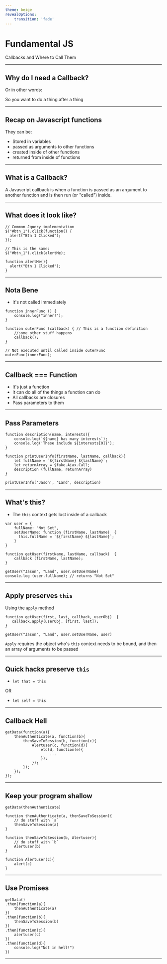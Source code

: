 ```yaml
---
theme: beige
revealOptions:
    transition: 'fade'
---
```


# Fundamental JS

Callbacks and Where to Call Them

---

## Why do I need a Callback?

Or in other words:

So you want to do a thing after a thing

---

## Recap on Javascript functions

They can be:
* Stored in variables
* passed as arguments to other functions
* created inside of other functions
* returned from inside of functions

---

## What is a Callback?

A Javascript callback is when a function is passed as an argument to another function and is then run (or "called") inside.

---

## What does it look like?

```
// Common Jquery implementation
$("#btn_1").click(function() {
  alert("Btn 1 Clicked");
});

// This is the same:
$("#btn_1").click(alertMe);

function alertMe(){
  alert("Btn 1 Clicked");
}
```

---

## Nota Bene
- It's not called immediately

```
function innerFunc () {
    console.log("inner!");
}

function outerFunc (callback) { // This is a function definition
    //some other stuff happens
    callback();
}

// Not executed until called inside outerFunc
outerFunc(innerFunc);
```

---

## Callback === Function

- It's just a function
- It can do all of the things a function can do
- All callbacks are closures
- Pass parameters to them

---

## Pass Parameters

```
function description(name, interests){
    console.log(`${name} has many interests`);
    console.log('These include ${interests[0]}');
}

function printUserInfo(firstName, lastName, callback){
    let fullName = `${firstName} ${lastName}`;
    let returnArray = $fake.Ajax.Call;
    description (fullName, returnArray)
}

printUserInfo('Jason', 'Land', description)
```


---

## What's this?

- The `this` context gets lost inside of a callback

```
​var user = {
    fullName: "Not Set",
    setUserName: function (firstName, lastName)  {
      this.fullName = `${firstName} ${lastName}`;
    }
}
​
​function getUser(firstName, lastName, callback)  {
    callback (firstName, lastName);
}

getUser("Jason", "Land", user.setUserName)
console.log (user.fullName); // returns "Not Set"
```

---

## Apply preserves `this`

Using the `apply` method
 ```
function getUser(first, last, callback, userObj)  {
    callback.apply(userObj, [first, last]);
}

getUser("Jason", "Land", user.setUserName, user)
 ```

`Apply` requires the object who's `this` context needs to be bound, and then an array of arguments to be passed

---

## Quick hacks preserve `this`

- `let that = this`

OR

-  `let self = this`

---

## Callback Hell

```
getData(function(a){
    thenAuthenticate(a, function(b){
        thenSaveToSession(b, function(c){
            Alertuser(c, function(d){
                etc(d, function(e){
                    ...
                });
            });
        });
    });
});
```

---

## Keep your program shallow

```
getData(thenAuthenticate)

function thenAuthenticate(a, thenSaveToSession){
    // do stuff with `a`
    thenSaveToSession(a)
}

function thenSaveToSession(b, Alertuser){
    // do stuff with `b`
    Alertuser(b)
}

function Alertuser(c){
    alert(c)
}
```

---

## Use Promises

```
getData()
.then(function(a){
    thenAuthenticate(a)
})
.then(function(b){
    thenSaveToSession(b)
})
.then(function(c){
    alertuser(c)
})
.then(function(d){
    console.log("Not in hell!")
})
```

---
